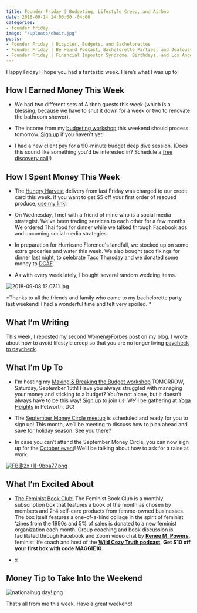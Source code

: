 ```yaml
---
title: Founder Friday | Budgeting, Lifestyle Creep, and Airbnb
date: 2018-09-14 14:00:00 -04:00
categories:
- founder friday
image: "/uploads/chair.jpg"
posts:
- Founder Friday | Bicycles, Budgets, and Bachelorettes
- Founder Friday | Be Heard Podcast, Bachelorette Parties, and Jealousy
- Founder Friday | Financial Impostor Syndrome, Birthdays, and Los Angeles
---
```


Happy Friday! I hope you had a fantastic week. Here’s what I was up to!

## **How I Earned Money This Week**

* We had two different sets of Airbnb guests this week (which is a blessing, because we have to shut it down for a week or two to renovate the bathroom shower).

* The income from my [budgeting workshop](https://www.eventbrite.com/e/making-breaking-the-budget-workshop-tickets-48317128833) this weekend should process tomorrow. [Sign up](https://www.eventbrite.com/e/making-breaking-the-budget-workshop-tickets-48317128833) if you haven't yet!

* I had a new client pay for a 90-minute budget deep dive session. (Does this sound like something you'd be interested in? Schedule a [free discovery call](https://maggiegermanofinancialcoaching.as.me/discovery)!)

## **How I Spent Money This Week**

* The [Hungry Harvest](https://www.hungryharvest.net/) delivery from last Friday was charged to our credit card this week. If you want to get $5 off your first order of rescued produce, [use my link](http://hharvest.net/m5didTk)!

* On Wednesday, I met with a friend of mine who is a social media strategist. We've been trading services to each other for a few months. We ordered Thai food for dinner while we talked through Facebook ads and upcoming social media strategies.

* In preparation for Hurricane Florence's landfall, we stocked up on some extra groceries and water this week. We also bought taco fixings for dinner last night, to celebrate [Taco Thursday](https://dcabortionfund.org/events/) and we donated some money to [DCAF](https://dcabortionfund.org/).

* As with every week lately, I bought several random wedding items. 

![2018-09-08 12.07.11.jpg](/uploads/2018-09-08%2012.07.11.jpg)

*Thanks to all the friends and family who came to my bachelorette party last weekend! I had a wonderful time and felt very spoiled. *

## **What I’m Writing**

This week, I reposted my second [Women@Forbes](https://www.forbes.com/sites/maggiegermano) post on my blog. I wrote about how to avoid lifestyle creep so that you are no longer living [paycheck to paycheck](https://www.maggiegermano.com/blog/5-ways-to-stop-living-paycheck-to-paycheck/).

## **What I’m Up To**

* I'm hosting my [Making & Breaking the Budget workshop](https://www.eventbrite.com/e/making-breaking-the-budget-workshop-tickets-48317128833) TOMORROW, Saturday, September 15th! Have you always struggled with managing your money and sticking to a budget? You’re not alone, but it doesn’t always have to be this way! [Sign up](https://www.eventbrite.com/e/making-breaking-the-budget-workshop-tickets-48317128833) to join us! We’ll be gathering at [Yoga Heights](https://yogaheightsdc.com/) in Petworth, DC!

* The [September Money Circle meetup](https://www.maggiegermano.com/events/starting-early-planning-and-saving-for-holiday-spending/) is scheduled and ready for you to sign up! This month, we’ll be meeting to discuss how to plan ahead and save for holiday season. See you there?

* In case you can’t attend the September Money Circle, you can now sign up for the [October event](https://www.maggiegermano.com/events/how-to-ask-for-a-raise/)! We'll be talking about how to ask for a raise at work.

[![FB@2x (1)-9bba77.png](/uploads/FB@2x%20(1)-9bba77.png)](https://www.eventbrite.com/e/making-breaking-the-budget-workshop-tickets-48317128833)

## **What I’m Excited About**

* [The Feminist Book Club!](https://www.feministbookclub.com/) The Feminist Book Club is a monthly subscription box that features a book of the month as chosen by members and 2-4 self-care products from femme-owned businesses. The box itself features a one-of-a-kind collage in the spirit of feminist ‘zines from the 1990s and 5% of sales is donated to a new feminist organization each month. Group coaching and book discussion is facilitated through Facebook and Zoom video chat by **[Renee M. Powers](https://www.wildcozytruth.com/about)**, feminist life coach and host of the **[Wild Cozy Truth podcast](https://www.wildcozytruth.com/essays)**. **Get $10 off your first box with code MAGGIE10**.

* x

## **Money Tip to Take Into the Weekend**

![nationalhug day!.png](/uploads/nationalhug%20day!.png)

That’s all from me this week. Have a great weekend!